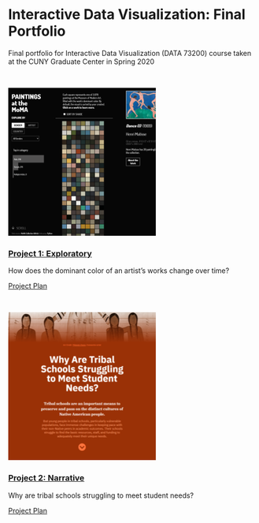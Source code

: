 # Interactive Data Visualization: Final Portfolio
Final portfolio for Interactive Data Visualization (DATA 73200) course taken at the CUNY Graduate Center in Spring 2020

<br />

![](https://raw.githubusercontent.com/koffeeya/Interactive-Data-Viz-Portfolio/master/assets/project-01-thumbnail.png)
### [Project 1: Exploratory](https://koffeeya.github.io/Interactive-Data-Viz-Portfolio/Project1/index.html)
How does the dominant color of an artist’s works change over time?

[Project Plan](https://github.com/koffeeya/Interactive-Data-Viz-Portfolio/tree/master/Project1)

<br />

![](https://raw.githubusercontent.com/koffeeya/Interactive-Data-Viz-Portfolio/master/assets/project-02-thumbnail.png)
### [Project 2: Narrative](https://koffeeya.github.io/Interactive-Data-Viz-Portfolio/Project2/index.html)
Why are tribal schools struggling to meet student needs?

[Project Plan](https://github.com/koffeeya/Interactive-Data-Viz-Portfolio/tree/master/Project2)
